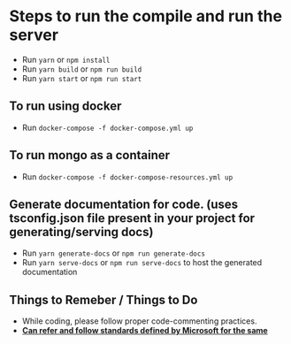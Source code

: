 # Steps to run the compile and run the server

- Run `yarn` or `npm install`
- Run `yarn build` or `npm run build`
- Run `yarn start` or `npm run start`

## To run using docker

- Run `docker-compose -f docker-compose.yml up`

## To run mongo as a container

- Run `docker-compose -f docker-compose-resources.yml up`

## Generate documentation for code. (uses tsconfig.json file present in your project for generating/serving docs)

- Run `yarn generate-docs` or `npm run generate-docs`
- Run `yarn serve-docs` or `npm run serve-docs` to host the generated documentation

## Things to Remeber / Things to Do

- While coding, please follow proper code-commenting practices.
- **[Can refer and follow standards defined by Microsoft for the same](https://github.com/microsoft/tsdoc)**
